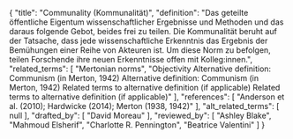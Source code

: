 {
    "title": "Communality (Kommunalität)",
    "definition": "Das geteilte öffentliche Eigentum wissenschaftlicher Ergebnisse und Methoden und das daraus folgende Gebot, beides frei zu teilen. Die Kommunalität beruht auf der Tatsache, dass jede wissenschaftliche Erkenntnis das Ergebnis der Bemühungen einer Reihe von Akteuren ist. Um diese Norm zu befolgen, teilen Forschende ihre neuen Erkenntnisse offen mit Kolleg:innen.",
    "related_terms": [
        "Mertonian norms",
        "Objectivity Alternative definition: Communism (in Merton, 1942) Alternative definition: Communism (in Merton, 1942) Related terms to alternative definition (if applicable) Related terms to alternative definition (if applicable)"
    ],
    "references": [
        "Anderson et al. (2010); Hardwicke (2014); Merton (1938, 1942)"
    ],
    "alt_related_terms": [
        null
    ],
    "drafted_by": [
        "David Moreau"
    ],
    "reviewed_by": [
        "Ashley Blake",
        "Mahmoud Elsherif",
        "Charlotte R. Pennington",
        "Beatrice Valentini"
    ]
}